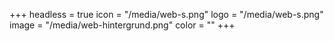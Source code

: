 +++
headless = true
icon = "/media/web-s.png"
logo = "/media/web-s.png"
image = "/media/web-hintergrund.png"
color = ""
+++
